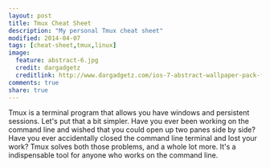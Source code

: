 ```yaml
---
layout: post
title: Tmux Cheat Sheet
description: "My personal Tmux cheat sheet"
modified: 2014-04-07
tags: [cheat-sheet,tmux,linux]
image:
  feature: abstract-6.jpg
  credit: dargadgetz
  creditlink: http://www.dargadgetz.com/ios-7-abstract-wallpaper-pack-for-iphone-5-and-ipod-touch-retina/
comments: true
share: true
---
```


Tmux is a terminal program that allows you have windows and persistent sessions.
Let's put that a bit simpler. Have you ever been working on the command line and
wished that you could open up two panes side by side? Have you ever accidentally
closed the command line terminal and lost your work? Tmux solves both those
problems, and a whole lot more. It's a indispensable tool for anyone who works
on the command line.

